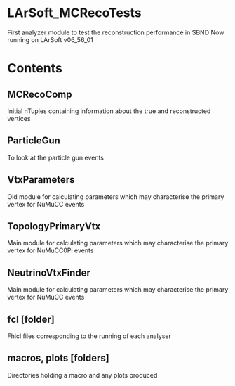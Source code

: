 # LArSoft_MCRecoTests
First analyzer module to test the reconstruction performance in SBND
Now running on LArSoft v06\_56\_01

# Contents
## MCRecoComp
Initial nTuples containing information about the true and reconstructed vertices

## ParticleGun
To look at the particle gun events

## VtxParameters
Old module for calculating parameters which may characterise the primary vertex for NuMuCC events

## TopologyPrimaryVtx
Main module for calculating parameters which may characterise the primary vertex for NuMuCC0Pi events

## NeutrinoVtxFinder
Main module for calculating parameters which may characterise the primary vertex for NuMuCC events

## fcl [folder]
Fhicl files corresponding to the running of each analyser

## macros, plots [folders]
Directories holding a macro and any plots produced

